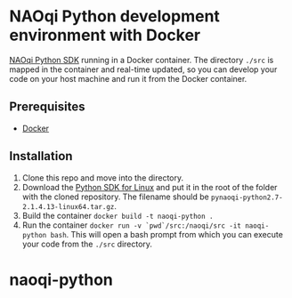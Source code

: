 # NAOqi Python development environment with Docker

[NAOqi Python SDK](http://doc.aldebaran.com/2-5/dev/python/intro_python.html) running in a Docker container. The directory `./src` is mapped in the container and real-time updated, so you can develop your code on your host machine and run it from the Docker container.

## Prerequisites

- [Docker](https://www.docker.com)

## Installation

1. Clone this repo and move into the directory.
2. Download the [Python SDK for Linux](https://community.aldebaran.com/resources/software) and put it in the root of the folder with the cloned repository. The filename should be `pynaoqi-python2.7-2.1.4.13-linux64.tar.gz`.
3. Build the container `docker build -t naoqi-python .`
4. Run the container ``docker run -v `pwd`/src:/naoqi/src -it naoqi-python bash``. This will open a bash prompt from which you can execute your code from the `./src` directory.
# naoqi-python
